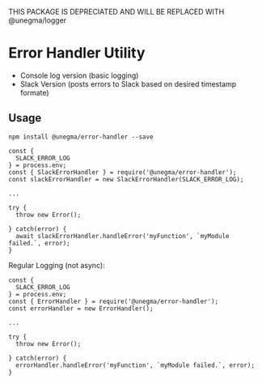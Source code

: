 THIS PACKAGE IS DEPRECIATED AND WILL BE REPLACED WITH @unegma/logger

# Error Handler Utility

* Console log version (basic logging)
* Slack Version (posts errors to Slack based on desired timestamp formate)

## Usage

`npm install @unegma/error-handler --save`

```
const {
  SLACK_ERROR_LOG
} = process.env;
const { SlackErrorHandler } = require('@unegma/error-handler');
const slackErrorHandler = new SlackErrorHandler(SLACK_ERROR_LOG);

...

try {
  throw new Error();

} catch(error) {
  await slackErrorHandler.handleError('myFunction', `myModule failed.`, error);
}
```

Regular Logging (not async):

```
const {
  SLACK_ERROR_LOG
} = process.env;
const { ErrorHandler } = require('@unegma/error-handler');
const errorHandler = new ErrorHandler();

...

try {
  throw new Error();

} catch(error) {
  errorHandler.handleError('myFunction', `myModule failed.`, error);
}
```
